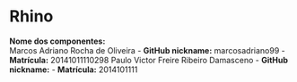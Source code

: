 # Rhino

<b>Nome dos componentes:</b><br/>
Marcos Adriano Rocha de Oliveira - <b>GitHub nickname:</b> marcosadriano99 - <b>Matrícula:</b> 20141011110298
Paulo Victor Freire Ribeiro Damasceno - <b>GitHub nickname:</b> - <b>Matrícula:</b> 2014101111

